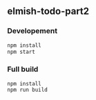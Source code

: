 ## elmish-todo-part2

### Developement

```bash
npm install
npm start
```

### Full build
```
npm install
npm run build
```
